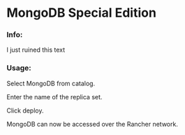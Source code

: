 # MongoDB Special Edition


### Info:

I just ruined this text


### Usage:

Select MongoDB from catalog. 

Enter the name of the replica set.

Click deploy.

MongoDB can now be accessed over the Rancher network. 

